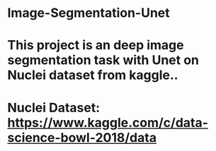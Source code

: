 # Image-Segmentation-Unet
# This project is an deep image segmentation task with Unet on Nuclei dataset from kaggle..

# Nuclei Dataset: https://www.kaggle.com/c/data-science-bowl-2018/data
